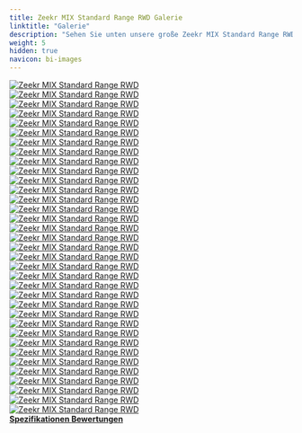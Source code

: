 ```yaml
---
title: Zeekr MIX Standard Range RWD Galerie
linktitle: "Galerie"
description: "Sehen Sie unten unsere große Zeekr MIX Standard Range RWD Bildergalerie. Klicken Sie auf die Bilder für hochauflösende Versionen."
weight: 5
hidden: true
navicon: bi-images
---
```

<!-- markdownlint-disable MD033 -->
<div class="row" id ="my-gallery">
	<div class="pswp-grid-item col-6 col-md-4">
		<a href="https://media.evkx.net/multimedia/models/zeekr/mix/mix_standard_range_rwd/camping_1.jpg"
data-pswp-src="https://media.evkx.net/multimedia/models/zeekr/mix/mix_standard_range_rwd/camping_1.jpg"
data-pswp-width="3000"
data-pswp-height="2000" 
target="_blank">
			<img src="https://media.evkx.net/multimedia/models/zeekr/mix/mix_standard_range_rwd/camping_1_xst.jpg" alt="Zeekr MIX Standard Range RWD" class="img-fluid " />
		</a>
	</div>
	<div class="pswp-grid-item col-6 col-md-4">
		<a href="https://media.evkx.net/multimedia/models/zeekr/mix/mix_standard_range_rwd/dynamic_1.jpg"
data-pswp-src="https://media.evkx.net/multimedia/models/zeekr/mix/mix_standard_range_rwd/dynamic_1.jpg"
data-pswp-width="3000"
data-pswp-height="2000" 
target="_blank">
			<img src="https://media.evkx.net/multimedia/models/zeekr/mix/mix_standard_range_rwd/dynamic_1_xst.jpg" alt="Zeekr MIX Standard Range RWD" class="img-fluid " />
		</a>
	</div>
	<div class="pswp-grid-item col-6 col-md-4">
		<a href="https://media.evkx.net/multimedia/models/zeekr/mix/mix_standard_range_rwd/dynamic_2.jpg"
data-pswp-src="https://media.evkx.net/multimedia/models/zeekr/mix/mix_standard_range_rwd/dynamic_2.jpg"
data-pswp-width="3000"
data-pswp-height="2000" 
target="_blank">
			<img src="https://media.evkx.net/multimedia/models/zeekr/mix/mix_standard_range_rwd/dynamic_2_xst.jpg" alt="Zeekr MIX Standard Range RWD" class="img-fluid " />
		</a>
	</div>
	<div class="pswp-grid-item col-6 col-md-4">
		<a href="https://media.evkx.net/multimedia/models/zeekr/mix/mix_standard_range_rwd/dynamic_3.jpg"
data-pswp-src="https://media.evkx.net/multimedia/models/zeekr/mix/mix_standard_range_rwd/dynamic_3.jpg"
data-pswp-width="3000"
data-pswp-height="1999" 
target="_blank">
			<img src="https://media.evkx.net/multimedia/models/zeekr/mix/mix_standard_range_rwd/dynamic_3_xst.jpg" alt="Zeekr MIX Standard Range RWD" class="img-fluid " />
		</a>
	</div>
	<div class="pswp-grid-item col-6 col-md-4">
		<a href="https://media.evkx.net/multimedia/models/zeekr/mix/mix_standard_range_rwd/dynamic_4.jpg"
data-pswp-src="https://media.evkx.net/multimedia/models/zeekr/mix/mix_standard_range_rwd/dynamic_4.jpg"
data-pswp-width="3000"
data-pswp-height="1999" 
target="_blank">
			<img src="https://media.evkx.net/multimedia/models/zeekr/mix/mix_standard_range_rwd/dynamic_4_xst.jpg" alt="Zeekr MIX Standard Range RWD" class="img-fluid " />
		</a>
	</div>
	<div class="pswp-grid-item col-6 col-md-4">
		<a href="https://media.evkx.net/multimedia/models/zeekr/mix/mix_standard_range_rwd/dynamic_5.jpg"
data-pswp-src="https://media.evkx.net/multimedia/models/zeekr/mix/mix_standard_range_rwd/dynamic_5.jpg"
data-pswp-width="3000"
data-pswp-height="1999" 
target="_blank">
			<img src="https://media.evkx.net/multimedia/models/zeekr/mix/mix_standard_range_rwd/dynamic_5_xst.jpg" alt="Zeekr MIX Standard Range RWD" class="img-fluid " />
		</a>
	</div>
	<div class="pswp-grid-item col-6 col-md-4">
		<a href="https://media.evkx.net/multimedia/models/zeekr/mix/mix_standard_range_rwd/exterior_1.JPG"
data-pswp-src="https://media.evkx.net/multimedia/models/zeekr/mix/mix_standard_range_rwd/exterior_1.JPG"
data-pswp-width="3000"
data-pswp-height="1999" 
target="_blank">
			<img src="https://media.evkx.net/multimedia/models/zeekr/mix/mix_standard_range_rwd/exterior_1_xst.JPG" alt="Zeekr MIX Standard Range RWD" class="img-fluid " />
		</a>
	</div>
	<div class="pswp-grid-item col-6 col-md-4">
		<a href="https://media.evkx.net/multimedia/models/zeekr/mix/mix_standard_range_rwd/exterior_10.jpg"
data-pswp-src="https://media.evkx.net/multimedia/models/zeekr/mix/mix_standard_range_rwd/exterior_10.jpg"
data-pswp-width="3000"
data-pswp-height="2000" 
target="_blank">
			<img src="https://media.evkx.net/multimedia/models/zeekr/mix/mix_standard_range_rwd/exterior_10_xst.jpg" alt="Zeekr MIX Standard Range RWD" class="img-fluid " />
		</a>
	</div>
	<div class="pswp-grid-item col-6 col-md-4">
		<a href="https://media.evkx.net/multimedia/models/zeekr/mix/mix_standard_range_rwd/exterior_11.JPG"
data-pswp-src="https://media.evkx.net/multimedia/models/zeekr/mix/mix_standard_range_rwd/exterior_11.JPG"
data-pswp-width="3000"
data-pswp-height="1687" 
target="_blank">
			<img src="https://media.evkx.net/multimedia/models/zeekr/mix/mix_standard_range_rwd/exterior_11_xst.JPG" alt="Zeekr MIX Standard Range RWD" class="img-fluid " />
		</a>
	</div>
	<div class="pswp-grid-item col-6 col-md-4">
		<a href="https://media.evkx.net/multimedia/models/zeekr/mix/mix_standard_range_rwd/exterior_12.JPG"
data-pswp-src="https://media.evkx.net/multimedia/models/zeekr/mix/mix_standard_range_rwd/exterior_12.JPG"
data-pswp-width="3000"
data-pswp-height="2000" 
target="_blank">
			<img src="https://media.evkx.net/multimedia/models/zeekr/mix/mix_standard_range_rwd/exterior_12_xst.JPG" alt="Zeekr MIX Standard Range RWD" class="img-fluid " />
		</a>
	</div>
	<div class="pswp-grid-item col-6 col-md-4">
		<a href="https://media.evkx.net/multimedia/models/zeekr/mix/mix_standard_range_rwd/exterior_13.jpg"
data-pswp-src="https://media.evkx.net/multimedia/models/zeekr/mix/mix_standard_range_rwd/exterior_13.jpg"
data-pswp-width="3000"
data-pswp-height="2000" 
target="_blank">
			<img src="https://media.evkx.net/multimedia/models/zeekr/mix/mix_standard_range_rwd/exterior_13_xst.jpg" alt="Zeekr MIX Standard Range RWD" class="img-fluid " />
		</a>
	</div>
	<div class="pswp-grid-item col-6 col-md-4">
		<a href="https://media.evkx.net/multimedia/models/zeekr/mix/mix_standard_range_rwd/exterior_2.jpg"
data-pswp-src="https://media.evkx.net/multimedia/models/zeekr/mix/mix_standard_range_rwd/exterior_2.jpg"
data-pswp-width="3000"
data-pswp-height="2000" 
target="_blank">
			<img src="https://media.evkx.net/multimedia/models/zeekr/mix/mix_standard_range_rwd/exterior_2_xst.jpg" alt="Zeekr MIX Standard Range RWD" class="img-fluid " />
		</a>
	</div>
	<div class="pswp-grid-item col-6 col-md-4">
		<a href="https://media.evkx.net/multimedia/models/zeekr/mix/mix_standard_range_rwd/exterior_3.jpg"
data-pswp-src="https://media.evkx.net/multimedia/models/zeekr/mix/mix_standard_range_rwd/exterior_3.jpg"
data-pswp-width="3000"
data-pswp-height="2000" 
target="_blank">
			<img src="https://media.evkx.net/multimedia/models/zeekr/mix/mix_standard_range_rwd/exterior_3_xst.jpg" alt="Zeekr MIX Standard Range RWD" class="img-fluid " />
		</a>
	</div>
	<div class="pswp-grid-item col-6 col-md-4">
		<a href="https://media.evkx.net/multimedia/models/zeekr/mix/mix_standard_range_rwd/exterior_4.jpg"
data-pswp-src="https://media.evkx.net/multimedia/models/zeekr/mix/mix_standard_range_rwd/exterior_4.jpg"
data-pswp-width="3000"
data-pswp-height="2000" 
target="_blank">
			<img src="https://media.evkx.net/multimedia/models/zeekr/mix/mix_standard_range_rwd/exterior_4_xst.jpg" alt="Zeekr MIX Standard Range RWD" class="img-fluid " />
		</a>
	</div>
	<div class="pswp-grid-item col-6 col-md-4">
		<a href="https://media.evkx.net/multimedia/models/zeekr/mix/mix_standard_range_rwd/exterior_5.jpg"
data-pswp-src="https://media.evkx.net/multimedia/models/zeekr/mix/mix_standard_range_rwd/exterior_5.jpg"
data-pswp-width="3000"
data-pswp-height="2000" 
target="_blank">
			<img src="https://media.evkx.net/multimedia/models/zeekr/mix/mix_standard_range_rwd/exterior_5_xst.jpg" alt="Zeekr MIX Standard Range RWD" class="img-fluid " />
		</a>
	</div>
	<div class="pswp-grid-item col-6 col-md-4">
		<a href="https://media.evkx.net/multimedia/models/zeekr/mix/mix_standard_range_rwd/exterior_6.jpg"
data-pswp-src="https://media.evkx.net/multimedia/models/zeekr/mix/mix_standard_range_rwd/exterior_6.jpg"
data-pswp-width="3000"
data-pswp-height="2250" 
target="_blank">
			<img src="https://media.evkx.net/multimedia/models/zeekr/mix/mix_standard_range_rwd/exterior_6_xst.jpg" alt="Zeekr MIX Standard Range RWD" class="img-fluid " />
		</a>
	</div>
	<div class="pswp-grid-item col-6 col-md-4">
		<a href="https://media.evkx.net/multimedia/models/zeekr/mix/mix_standard_range_rwd/exterior_7.jpg"
data-pswp-src="https://media.evkx.net/multimedia/models/zeekr/mix/mix_standard_range_rwd/exterior_7.jpg"
data-pswp-width="3000"
data-pswp-height="2000" 
target="_blank">
			<img src="https://media.evkx.net/multimedia/models/zeekr/mix/mix_standard_range_rwd/exterior_7_xst.jpg" alt="Zeekr MIX Standard Range RWD" class="img-fluid " />
		</a>
	</div>
	<div class="pswp-grid-item col-6 col-md-4">
		<a href="https://media.evkx.net/multimedia/models/zeekr/mix/mix_standard_range_rwd/exterior_8.jpg"
data-pswp-src="https://media.evkx.net/multimedia/models/zeekr/mix/mix_standard_range_rwd/exterior_8.jpg"
data-pswp-width="3000"
data-pswp-height="1999" 
target="_blank">
			<img src="https://media.evkx.net/multimedia/models/zeekr/mix/mix_standard_range_rwd/exterior_8_xst.jpg" alt="Zeekr MIX Standard Range RWD" class="img-fluid " />
		</a>
	</div>
	<div class="pswp-grid-item col-6 col-md-4">
		<a href="https://media.evkx.net/multimedia/models/zeekr/mix/mix_standard_range_rwd/exterior_9.jpg"
data-pswp-src="https://media.evkx.net/multimedia/models/zeekr/mix/mix_standard_range_rwd/exterior_9.jpg"
data-pswp-width="3000"
data-pswp-height="1999" 
target="_blank">
			<img src="https://media.evkx.net/multimedia/models/zeekr/mix/mix_standard_range_rwd/exterior_9_xst.jpg" alt="Zeekr MIX Standard Range RWD" class="img-fluid " />
		</a>
	</div>
	<div class="pswp-grid-item col-6 col-md-4">
		<a href="https://media.evkx.net/multimedia/models/zeekr/mix/mix_standard_range_rwd/firstrowseats_1.jpg"
data-pswp-src="https://media.evkx.net/multimedia/models/zeekr/mix/mix_standard_range_rwd/firstrowseats_1.jpg"
data-pswp-width="3000"
data-pswp-height="2000" 
target="_blank">
			<img src="https://media.evkx.net/multimedia/models/zeekr/mix/mix_standard_range_rwd/firstrowseats_1_xst.jpg" alt="Zeekr MIX Standard Range RWD" class="img-fluid " />
		</a>
	</div>
	<div class="pswp-grid-item col-6 col-md-4">
		<a href="https://media.evkx.net/multimedia/models/zeekr/mix/mix_standard_range_rwd/frunk_1.jpg"
data-pswp-src="https://media.evkx.net/multimedia/models/zeekr/mix/mix_standard_range_rwd/frunk_1.jpg"
data-pswp-width="3000"
data-pswp-height="1999" 
target="_blank">
			<img src="https://media.evkx.net/multimedia/models/zeekr/mix/mix_standard_range_rwd/frunk_1_xst.jpg" alt="Zeekr MIX Standard Range RWD" class="img-fluid " />
		</a>
	</div>
	<div class="pswp-grid-item col-6 col-md-4">
		<a href="https://media.evkx.net/multimedia/models/zeekr/mix/mix_standard_range_rwd/headlights_1.JPG"
data-pswp-src="https://media.evkx.net/multimedia/models/zeekr/mix/mix_standard_range_rwd/headlights_1.JPG"
data-pswp-width="3000"
data-pswp-height="1999" 
target="_blank">
			<img src="https://media.evkx.net/multimedia/models/zeekr/mix/mix_standard_range_rwd/headlights_1_xst.JPG" alt="Zeekr MIX Standard Range RWD" class="img-fluid " />
		</a>
	</div>
	<div class="pswp-grid-item col-6 col-md-4">
		<a href="https://media.evkx.net/multimedia/models/zeekr/mix/mix_standard_range_rwd/headlights_2.JPG"
data-pswp-src="https://media.evkx.net/multimedia/models/zeekr/mix/mix_standard_range_rwd/headlights_2.JPG"
data-pswp-width="3000"
data-pswp-height="1999" 
target="_blank">
			<img src="https://media.evkx.net/multimedia/models/zeekr/mix/mix_standard_range_rwd/headlights_2_xst.JPG" alt="Zeekr MIX Standard Range RWD" class="img-fluid " />
		</a>
	</div>
	<div class="pswp-grid-item col-6 col-md-4">
		<a href="https://media.evkx.net/multimedia/models/zeekr/mix/mix_standard_range_rwd/headlights_3.JPG"
data-pswp-src="https://media.evkx.net/multimedia/models/zeekr/mix/mix_standard_range_rwd/headlights_3.JPG"
data-pswp-width="3000"
data-pswp-height="1999" 
target="_blank">
			<img src="https://media.evkx.net/multimedia/models/zeekr/mix/mix_standard_range_rwd/headlights_3_xst.JPG" alt="Zeekr MIX Standard Range RWD" class="img-fluid " />
		</a>
	</div>
	<div class="pswp-grid-item col-6 col-md-4">
		<a href="https://media.evkx.net/multimedia/models/zeekr/mix/mix_standard_range_rwd/headlights_4.JPG"
data-pswp-src="https://media.evkx.net/multimedia/models/zeekr/mix/mix_standard_range_rwd/headlights_4.JPG"
data-pswp-width="3000"
data-pswp-height="1999" 
target="_blank">
			<img src="https://media.evkx.net/multimedia/models/zeekr/mix/mix_standard_range_rwd/headlights_4_xst.JPG" alt="Zeekr MIX Standard Range RWD" class="img-fluid " />
		</a>
	</div>
	<div class="pswp-grid-item col-6 col-md-4">
		<a href="https://media.evkx.net/multimedia/models/zeekr/mix/mix_standard_range_rwd/headlights_5.JPG"
data-pswp-src="https://media.evkx.net/multimedia/models/zeekr/mix/mix_standard_range_rwd/headlights_5.JPG"
data-pswp-width="3000"
data-pswp-height="1999" 
target="_blank">
			<img src="https://media.evkx.net/multimedia/models/zeekr/mix/mix_standard_range_rwd/headlights_5_xst.JPG" alt="Zeekr MIX Standard Range RWD" class="img-fluid " />
		</a>
	</div>
	<div class="pswp-grid-item col-6 col-md-4">
		<a href="https://media.evkx.net/multimedia/models/zeekr/mix/mix_standard_range_rwd/interior_1.jpg"
data-pswp-src="https://media.evkx.net/multimedia/models/zeekr/mix/mix_standard_range_rwd/interior_1.jpg"
data-pswp-width="3000"
data-pswp-height="1999" 
target="_blank">
			<img src="https://media.evkx.net/multimedia/models/zeekr/mix/mix_standard_range_rwd/interior_1_xst.jpg" alt="Zeekr MIX Standard Range RWD" class="img-fluid " />
		</a>
	</div>
	<div class="pswp-grid-item col-6 col-md-4">
		<a href="https://media.evkx.net/multimedia/models/zeekr/mix/mix_standard_range_rwd/interior_2.jpg"
data-pswp-src="https://media.evkx.net/multimedia/models/zeekr/mix/mix_standard_range_rwd/interior_2.jpg"
data-pswp-width="3000"
data-pswp-height="1999" 
target="_blank">
			<img src="https://media.evkx.net/multimedia/models/zeekr/mix/mix_standard_range_rwd/interior_2_xst.jpg" alt="Zeekr MIX Standard Range RWD" class="img-fluid " />
		</a>
	</div>
	<div class="pswp-grid-item col-6 col-md-4">
		<a href="https://media.evkx.net/multimedia/models/zeekr/mix/mix_standard_range_rwd/interior_3.jpg"
data-pswp-src="https://media.evkx.net/multimedia/models/zeekr/mix/mix_standard_range_rwd/interior_3.jpg"
data-pswp-width="3000"
data-pswp-height="2000" 
target="_blank">
			<img src="https://media.evkx.net/multimedia/models/zeekr/mix/mix_standard_range_rwd/interior_3_xst.jpg" alt="Zeekr MIX Standard Range RWD" class="img-fluid " />
		</a>
	</div>
	<div class="pswp-grid-item col-6 col-md-4">
		<a href="https://media.evkx.net/multimedia/models/zeekr/mix/mix_standard_range_rwd/interior_4.jpg"
data-pswp-src="https://media.evkx.net/multimedia/models/zeekr/mix/mix_standard_range_rwd/interior_4.jpg"
data-pswp-width="3000"
data-pswp-height="2000" 
target="_blank">
			<img src="https://media.evkx.net/multimedia/models/zeekr/mix/mix_standard_range_rwd/interior_4_xst.jpg" alt="Zeekr MIX Standard Range RWD" class="img-fluid " />
		</a>
	</div>
	<div class="pswp-grid-item col-6 col-md-4">
		<a href="https://media.evkx.net/multimedia/models/zeekr/mix/mix_standard_range_rwd/main_1.jpg"
data-pswp-src="https://media.evkx.net/multimedia/models/zeekr/mix/mix_standard_range_rwd/main_1.jpg"
data-pswp-width="3000"
data-pswp-height="1999" 
target="_blank">
			<img src="https://media.evkx.net/multimedia/models/zeekr/mix/mix_standard_range_rwd/main_1_xst.jpg" alt="Zeekr MIX Standard Range RWD" class="img-fluid " />
		</a>
	</div>
	<div class="pswp-grid-item col-6 col-md-4">
		<a href="https://media.evkx.net/multimedia/models/zeekr/mix/mix_standard_range_rwd/rearlights_1.JPG"
data-pswp-src="https://media.evkx.net/multimedia/models/zeekr/mix/mix_standard_range_rwd/rearlights_1.JPG"
data-pswp-width="3000"
data-pswp-height="1999" 
target="_blank">
			<img src="https://media.evkx.net/multimedia/models/zeekr/mix/mix_standard_range_rwd/rearlights_1_xst.JPG" alt="Zeekr MIX Standard Range RWD" class="img-fluid " />
		</a>
	</div>
	<div class="pswp-grid-item col-6 col-md-4">
		<a href="https://media.evkx.net/multimedia/models/zeekr/mix/mix_standard_range_rwd/rearlights_2.JPG"
data-pswp-src="https://media.evkx.net/multimedia/models/zeekr/mix/mix_standard_range_rwd/rearlights_2.JPG"
data-pswp-width="3000"
data-pswp-height="1999" 
target="_blank">
			<img src="https://media.evkx.net/multimedia/models/zeekr/mix/mix_standard_range_rwd/rearlights_2_xst.JPG" alt="Zeekr MIX Standard Range RWD" class="img-fluid " />
		</a>
	</div>
	<div class="pswp-grid-item col-6 col-md-4">
		<a href="https://media.evkx.net/multimedia/models/zeekr/mix/mix_standard_range_rwd/roof_1.jpg"
data-pswp-src="https://media.evkx.net/multimedia/models/zeekr/mix/mix_standard_range_rwd/roof_1.jpg"
data-pswp-width="3000"
data-pswp-height="1687" 
target="_blank">
			<img src="https://media.evkx.net/multimedia/models/zeekr/mix/mix_standard_range_rwd/roof_1_xst.jpg" alt="Zeekr MIX Standard Range RWD" class="img-fluid " />
		</a>
	</div>
	<div class="pswp-grid-item col-6 col-md-4">
		<a href="https://media.evkx.net/multimedia/models/zeekr/mix/mix_standard_range_rwd/secondrowseats_1.jpg"
data-pswp-src="https://media.evkx.net/multimedia/models/zeekr/mix/mix_standard_range_rwd/secondrowseats_1.jpg"
data-pswp-width="3000"
data-pswp-height="2000" 
target="_blank">
			<img src="https://media.evkx.net/multimedia/models/zeekr/mix/mix_standard_range_rwd/secondrowseats_1_xst.jpg" alt="Zeekr MIX Standard Range RWD" class="img-fluid " />
		</a>
	</div>
</div>
<script type="module">
  import PhotoSwipeLightbox from '/js/photoswipe-lightbox.esm.js';
    const lightbox = new PhotoSwipeLightbox({
       gallery: '#my-gallery',
        children: 'a',
        pswpModule: () => import('/js/photoswipe.esm.js')
    });
lightbox.init();
</script>
<div class="mt-3 mb-3">
<a href="../specifications/" class="text-decoration-none text-black">
<strong><i class="bi-arrow-left"></i> Spezifikationen </strong>
</a>
<a href="../reviews/" class="text-decoration-none text-black float-end">
<strong>Bewertungen <i class="bi-arrow-right"></i></strong>
</a>
</div>
